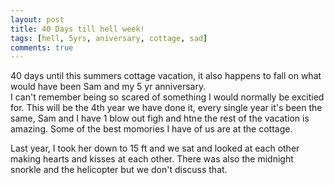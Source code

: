 ```yaml
---
layout: post
title: 40 Days till hell week!
tags: [hell, 5yrs, aniversary, cottage, sad]
comments: true
---
```

40 days until this summers cottage vacation, it also happens to fall on what would have been Sam and my 5 yr anniversary.   
I can't remember being so scared of something I would normally be excitied for. This will be the 4th year we have done it, every single year it's been the same, Sam and I have 1 blow out figh and htne the rest of the vacation is amazing. Some of the best momories I have of us are at the cottage.   
   
Last year, I took her down to 15 ft and we sat and looked at each other making hearts and kisses at each other. There was also the midnight snorkle and the helicopter but we don't discuss that.